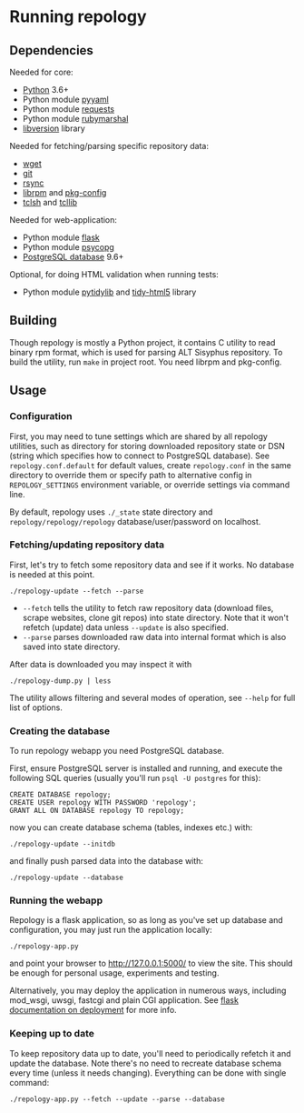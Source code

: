 # Running repology

## Dependencies

Needed for core:

- [Python](https://www.python.org/) 3.6+
- Python module [pyyaml](http://pyyaml.org/)
- Python module [requests](http://python-requests.org/)
- Python module [rubymarshal](https://github.com/d9pouces/RubyMarshal)
- [libversion](https://github.com/repology/libversion) library

Needed for fetching/parsing specific repository data:

- [wget](https://www.gnu.org/software/wget/)
- [git](https://git-scm.com/)
- [rsync](https://rsync.samba.org/)
- [librpm](http://www.rpm.org/) and [pkg-config](https://www.freedesktop.org/wiki/Software/pkg-config/)
- [tclsh](https://www.tcl.tk/) and [tcllib](https://www.tcl.tk/)

Needed for web-application:

- Python module [flask](http://flask.pocoo.org/)
- Python module [psycopg](http://initd.org/psycopg/)
- [PostgreSQL database](https://www.postgresql.org/) 9.6+

Optional, for doing HTML validation when running tests:
- Python module [pytidylib](https://pypi.python.org/pypi/pytidylib) and [tidy-html5](http://www.html-tidy.org/) library

## Building

Though repology is mostly a Python project, it contains C utility to
read binary rpm format, which is used for parsing ALT Sisyphus
repository. To build the utility, run ```make``` in project root.
You need librpm and pkg-config.

## Usage

### Configuration

First, you may need to tune settings which are shared by all repology
utilities, such as directory for storing downloaded repository state
or DSN (string which specifies how to connect to PostgreSQL database).
See ```repology.conf.default``` for default values, create
```repology.conf``` in the same directory to override them or
specify path to alternative config in ```REPOLOGY_SETTINGS```
environment variable, or override settings via command line.

By default, repology uses ```./_state``` state directory and
```repology/repology/repology``` database/user/password on localhost.

### Fetching/updating repository data

First, let's try to fetch some repository data and see if it works.
No database is needed at this point.

```
./repology-update --fetch --parse
```

* ```--fetch``` tells the utility to fetch raw repository data
(download files, scrape websites, clone git repos) into state
directory. Note that it won't refetch (update) data unless
```--update``` is also specified.
* ```--parse``` parses downloaded raw data into internal format
which is also saved into state directory.

After data is downloaded you may inspect it with

```
./repology-dump.py | less
```

The utility allows filtering and several modes of operation, see
```--help``` for full list of options.

### Creating the database

To run repology webapp you need PostgreSQL database.

First, ensure PostgreSQL server is installed and running,
and execute the following SQL queries (usually you'll run
```psql -U postgres``` for this):

```
CREATE DATABASE repology;
CREATE USER repology WITH PASSWORD 'repology';
GRANT ALL ON DATABASE repology TO repology;
```

now you can create database schema (tables, indexes etc.) with:

```
./repology-update --initdb
```

and finally push parsed data into the database with:

```
./repology-update --database
```

### Running the webapp

Repology is a flask application, so as long as you've set up
database and configuration, you may just run the application
locally:

```
./repology-app.py
```

and point your browser to http://127.0.0.1:5000/ to view the
site. This should be enough for personal usage, experiments and
testing.

Alternatively, you may deploy the application in numerous ways,
including mod_wsgi, uwsgi, fastcgi and plain CGI application. See
[flask documentation on deployment](http://flask.pocoo.org/docs/deploying/)
for more info.

### Keeping up to date

To keep repository data up to date, you'll need to periodically
refetch it and update the database. Note there's no need to recreate
database schema every time (unless it needs changing). Everything
can be done with single command:

```
./repology-app.py --fetch --update --parse --database
```
